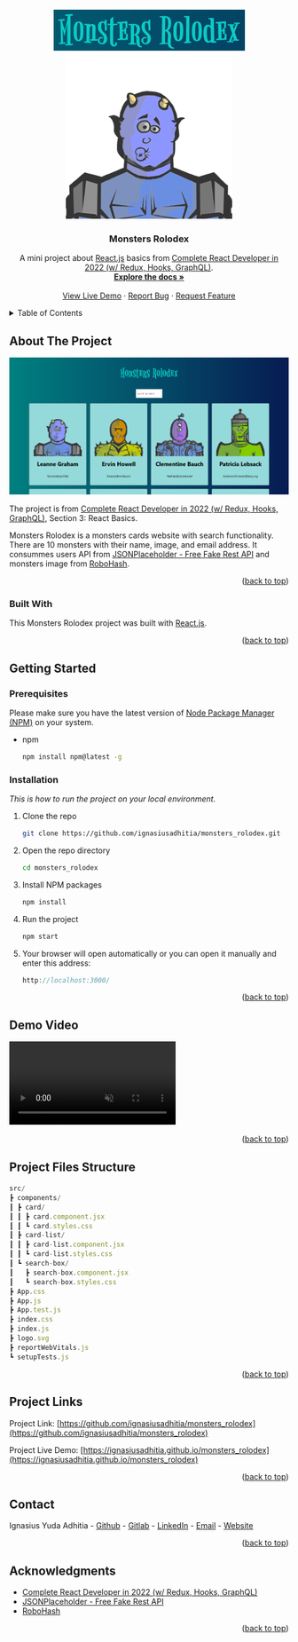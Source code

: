 <!-- PROJECT LOGO -->
<br />
<div align="center"> 
  <div>
    <a href="https://github.com/ignasiusadhitia/monsters_rolodex">    
      <img src="media/logo.png" alt="logo">
    </a>
  </div>
  
  <div>
    <a href="https://github.com/ignasiusadhitia/monsters_rolodex">    
      <img src="media/monsters_rolodex.png" alt="monsters_image">
    </a>
  </div>
  
  <h3 align="center">Monsters Rolodex</h3>

  <p align="center">
    A mini project about <a href="https://reactjs.org/">React.js</a> basics from <a href="https://www.udemy.com/course/complete-react-developer-zero-to-mastery">Complete React Developer in 2022 (w/ Redux, Hooks, GraphQL)</a>.
    <br />
    <a href="https://github.com/ignasiusadhitia/monsters_rolodex"><strong>Explore the docs »</strong></a>
    <br />
    <br />
    <a href="https://ignasiusadhitia.github.io/monsters_rolodex">View Live Demo</a>
    ·
    <a href="https://github.com/ignasiusadhitia/monsters_rolodex/issues">Report Bug</a>
    ·
    <a href="https://github.com/ignasiusadhitia/monsters_rolodex/issues">Request Feature</a>
  </p>
</div>



<!-- TABLE OF CONTENTS -->
<details>
  <summary>Table of Contents</summary>
  <ol>
    <li>
      <a href="#about-the-project">About The Project</a>
      <ul>
        <li><a href="#built-with">Built With</a></li>
      </ul>
    </li>
    <li>
      <a href="#getting-started">Getting Started</a>
      <ul>
        <li><a href="#prerequisites">Prerequisites</a></li>
        <li><a href="#installation">Installation</a></li>
      </ul>
    </li>
    <li><a href="#demo-video">Demo Video</a></li>
    <li><a href="#project-files-structure">Project Files Structure</a></li>  
    <li><a href="#project-links">Project Links</a></li>
    <li><a href="#contact">Contact</a></li>    
    <li><a href="#acknowledgments">Acknowledgments</a></li> 
  </ol>
</details>



<!-- ABOUT THE PROJECT -->
## About The Project

[![Monsters Rolodex ][product-screenshot]](https://example.com)

The project is from <a href="https://www.udemy.com/course/complete-react-developer-zero-to-mastery">Complete React Developer in 2022 (w/ Redux, Hooks, GraphQL)</a>, Section 3: React Basics.

Monsters Rolodex is a monsters cards website with search functionality. There are 10 monsters with their name, image, and email address. It consummes users API from [JSONPlaceholder - Free Fake Rest API](https://jsonplaceholder.typicode.com/) and monsters image from [RoboHash](https://robohash.org/).

<p align="right">(<a href="#top">back to top</a>)</p>



### Built With

This Monsters Rolodex project was built with [React.js](https://reactjs.org/).

<p align="right">(<a href="#top">back to top</a>)</p>



<!-- GETTING STARTED -->
## Getting Started

### Prerequisites

Please make sure you have the latest version of [Node Package Manager (NPM)](https://www.npmjs.com/) on your system.
* npm
  ```sh
  npm install npm@latest -g
  ```

### Installation

_This is how to run the project on your local environment._

1. Clone the repo
   ```sh
   git clone https://github.com/ignasiusadhitia/monsters_rolodex.git
   ```
2. Open the repo directory
   ```sh
   cd monsters_rolodex
   ```
3. Install NPM packages
   ```sh
   npm install
   ```
4. Run the project
   ```js
   npm start
   ```
5. Your browser will open automatically or you can open it manually and enter this address:
   ```js
   http://localhost:3000/
   ```
   
<p align="right">(<a href="#top">back to top</a>)</p>



<!-- DEMO VIDEO -->
## Demo Video

<video src="https://user-images.githubusercontent.com/81973176/149464395-15fee452-efd5-4482-929b-0ffe70080550.mp4" data-canonical-src="https://user-images.githubusercontent.com/81973176/149464395-15fee452-efd5-4482-929b-0ffe70080550.mp4" controls="controls" muted="muted">
</video>

<p align="right">(<a href="#top">back to top</a>)</p>



<!-- PROJECT FILES STRUCTURE -->
## Project Files Structure

```js
src/
┣ components/
┃ ┣ card/
┃ ┃ ┣ card.component.jsx
┃ ┃ ┗ card.styles.css
┃ ┣ card-list/
┃ ┃ ┣ card-list.component.jsx
┃ ┃ ┗ card-list.styles.css
┃ ┗ search-box/
┃   ┣ search-box.component.jsx
┃   ┗ search-box.styles.css
┣ App.css
┣ App.js
┣ App.test.js
┣ index.css
┣ index.js
┣ logo.svg
┣ reportWebVitals.js
┗ setupTests.js

```

<p align="right">(<a href="#top">back to top</a>)</p>



<!-- PROJECT LINKS -->
## Project Links

Project Link: [https://github.com/ignasiusadhitia/monsters_rolodex](https://github.com/ignasiusadhitia/monsters_rolodex)

Project Live Demo: [https://ignasiusadhitia.github.io/monsters_rolodex](https://ignasiusadhitia.github.io/monsters_rolodex)

<p align="right">(<a href="#top">back to top</a>)</p>



<!-- CONTACT -->
## Contact

Ignasius Yuda Adhitia - [Github](https://github.com/ignasiusadhitia/) - [Gitlab](https://gitlab.com/ignasiusadhitia/) - [LinkedIn](https://www.linkedin.com/in/ignasiusadhitia/) - [Email](hi@ignasiusadhitia.com) - [Website](www.ignasiusadhitia.com)

<p align="right">(<a href="#top">back to top</a>)</p>



<!-- ACKNOWLEDGMENTS -->
## Acknowledgments

* [Complete React Developer in 2022 (w/ Redux, Hooks, GraphQL)](https://www.udemy.com/course/complete-react-developer-zero-to-mastery)
* [JSONPlaceholder - Free Fake Rest API](https://jsonplaceholder.typicode.com/)
* [RoboHash](https://robohash.org/)

<p align="right">(<a href="#top">back to top</a>)</p>



<!-- MARKDOWN LINKS & IMAGES -->
[product-screenshot]: media/screenshot.png

